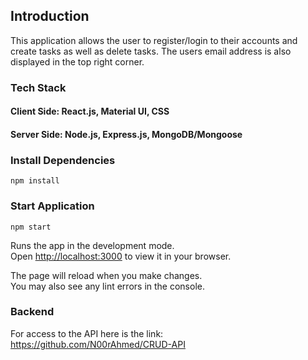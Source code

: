 <h2>Introduction</h2>
This application allows the user to register/login to their accounts and create tasks as well as delete tasks. The users email address is also displayed in the top right corner.

### Tech Stack
#### Client Side: React.js, Material UI, CSS
#### Server Side: Node.js, Express.js, MongoDB/Mongoose

### Install Dependencies
`npm install`

### Start Application
`npm start`

Runs the app in the development mode.\
Open [http://localhost:3000](http://localhost:3000) to view it in your browser.

The page will reload when you make changes.\
You may also see any lint errors in the console.

### Backend
For access to the API here is the link: https://github.com/N00rAhmed/CRUD-API
